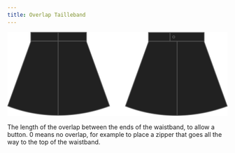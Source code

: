 ```yaml
---
title: Overlap Tailleband
---
```


![Overlap Tailleband](waistbandoverlap.svg)

The length of the overlap between the ends of the waistband, to allow a button. 0 means no overlap, for example to place a zipper that goes all the way to the top of the waistband.